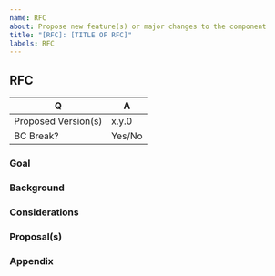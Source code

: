 ```yaml
---
name: RFC
about: Propose new feature(s) or major changes to the component
title: "[RFC]: [TITLE OF RFC]"
labels: RFC
---
```


## RFC

<!-- Fill in the relevant information below to help determine scope. -->

| Q                   | A      |
| ------------------- | ------ |
| Proposed Version(s) | x.y.0  |
| BC Break?           | Yes/No |

### Goal

<!--

Provide a short paragraph describing the GOAL or PURPOSE of the proposal.

Examples:

    Provide a mechanism for ...

    Provide tooling around the PHP extension ...

    Allow users to ...

-->

### Background

<!--

Describe the problem(s) or needs that require the new functionality or major changes.

-->

### Considerations

<!--

Detail the impact on users: will they need to opt-in to a new major version?
Will they need to prepare their code ahead of time to adopt the new feature(s)?
Are there any packages that rely on this one that will be affected?

-->

### Proposal(s)

<!--

Describe how you plan to meet the goal. This should be primarily driven by answering the following question:

- How will users consume the functionality?

-->

### Appendix

<!--

This is a place to detail anything not belonging in the above sections:

- Existing proposals or prior art you consulted.
- New interfaces, classes, and other code features you will be adding as part of the implementation.
- etc.

-->
